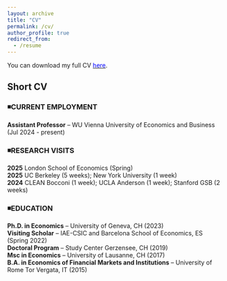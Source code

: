 ```yaml
---
layout: archive
title: "CV"
permalink: /cv/
author_profile: true
redirect_from:
  - /resume
---
```

<!-- Google tag (gtag.js) -->
<script async src="https://www.googletagmanager.com/gtag/js?id=G-ER87WNKQCE"></script>
<script>
  window.dataLayer = window.dataLayer || [];
  function gtag(){dataLayer.push(arguments);}
  gtag('js', new Date());

  gtag('config', 'G-ER87WNKQCE');
</script>

You can download my full CV [<span style="color:blue">here</span>](https://federicabraccioli.github.io/files/Braccioli_CV.pdf). <br />

## Short CV 

### ◾CURRENT EMPLOYMENT  <br />
**Assistant Professor** – WU Vienna University of Economics and Business (Jul 2024 - present)

### ◾RESEARCH VISITS  <br />
**2025** London School of Economics (Spring) <br />
**2025** UC Berkeley (5 weeks); New York University (1 week) <br />
**2024** CLEAN Bocconi (1 week); UCLA Anderson (1 week); Stanford GSB (2 weeks) <br />

### ◾EDUCATION <br />
**Ph.D. in Economics** – University of Geneva, CH (2023) <br />
**Visiting Scholar** – IAE-CSIC and Barcelona School of Economics, ES (Spring 2022) <br />
**Doctoral Program** – Study Center Gerzensee, CH (2019) <br />
**Msc in Economics** – University of Lausanne, CH (2017)  <br />
**B.A. in Economics of Financial Markets and Institutions** – University of Rome Tor Vergata, IT (2015)  <br />
<br/>
<br />
